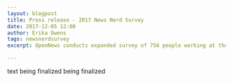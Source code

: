 ```yaml
---
layout: blogpost
title: Press release - 2017 News Nerd Survey
date: 2017-12-05 12:00
author: Erika Owens
tags: newsnerdsurvey
excerpt: OpenNews conducts expanded survey of 756 people working at the intersection of journalism and technology

---
```

text being finalized being finalized
